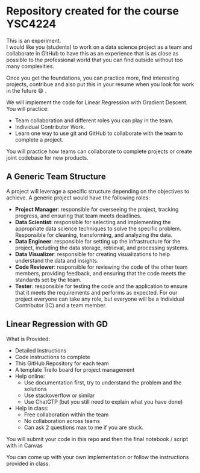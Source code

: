 # Repository created for the course YSC4224

This is an experiment.  
I would like you (students) to work on a data science project as a team and collaborate in GitHub to have this as an experience that is as close as possible to the professional world that you can find outside without too many complexities.

Once you get the foundations, you can practice more, find interesting projects, contribue and also put this in your resume when you look for work in the future :smile: .

We will implement the code for Linear Regression with Gradient Descent.
You will practice:
* Team collaboration and different roles you can play in the team.
* Individual Contributor Work.
* Learn one way to use git and GitHub to collaborate with the team to complete a project.

You will practice how teams can collaborate to complete projects or create joint codebase for new products.

## A Generic Team Structure

A project will leverage a specific structure depending on the objectives to achieve. 
A generic project would have the following roles:
* **Project Manager**: responsible for overseeing the project, tracking progress, and ensuring that team meets deadlines.
* **Data Scientist**: responsible for selecting and implementing the appropriate data science techniques to solve the specific problem. Responsible for cleaning, transforming, and analyzing the data.
* **Data Engineer**: responsible for setting up the infrastructure for the project, including the data storage, retrieval, and processing systems.
* **Data Visualizer**: responsible for creating visualizations to help understand the data and insights.
* **Code Reviewer**: responsible for reviewing the code of the other team members, providing feedback, and ensuring that the code meets the standards set by the team.
* **Tester**: responsible for testing the code and the application to ensure that it meets the requirements and performs as expected.
For our project everyone can take any role, but everyone will be a Individual Contributor (IC) and a team member.

## Linear Regression with GD

What is Provided:
* Detailed Instructions
* Code instructions to complete
* This GitHub Repository for each team
* A template Trello board for project management
* Help online:
	* Use documentation first, try to understand the problem and the solutions
	* Use stackoverflow or similar
	* Use ChatGTP (but you still need to explain what you have done) 
* Help in class: 
	* Free collaboration within the team
	* No collaboration across teams
	* Can ask 2 questions max to me if you are stuck. 

You will submit your code in this repo and then the final notebook / script with in Canvas

You can come up with your own implementation or follow the instructions provided in class. 
